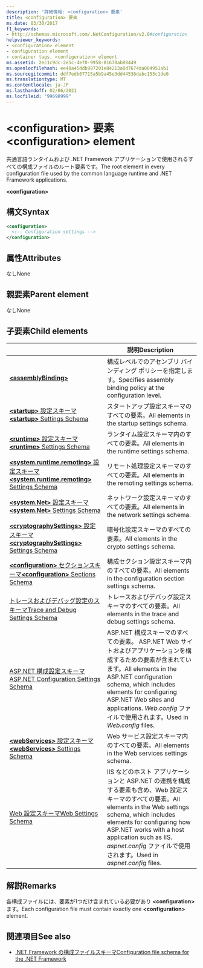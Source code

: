 ```yaml
---
description: '詳細情報: <configuration> 要素'
title: <configuration> 要素
ms.date: 03/30/2017
f1_keywords:
- http://schemas.microsoft.com/.NetConfiguration/v2.0#configuration
helpviewer_keywords:
- <configuration> element
- configuration element
- container tags, <configuration> element
ms.assetid: 2ec1c9dc-2e5c-4ef0-9958-81670ab88449
ms.openlocfilehash: ee48a45ddb987201e84213a0d7674da004951ab1
ms.sourcegitcommit: ddf7edb67715a5b9a45e3dd44536dabc153c1de0
ms.translationtype: MT
ms.contentlocale: ja-JP
ms.lasthandoff: 02/06/2021
ms.locfileid: "99698999"
---
```

# <a name="configuration-element"></a><span data-ttu-id="5e093-103">\<configuration> 要素</span><span class="sxs-lookup"><span data-stu-id="5e093-103">\<configuration> element</span></span>

<span data-ttu-id="5e093-104">共通言語ランタイムおよび .NET Framework アプリケーションで使用されるすべての構成ファイルのルート要素です。</span><span class="sxs-lookup"><span data-stu-id="5e093-104">The root element in every configuration file used by the common language runtime and .NET Framework applications.</span></span>

**\<configuration>**

## <a name="syntax"></a><span data-ttu-id="5e093-105">構文</span><span class="sxs-lookup"><span data-stu-id="5e093-105">Syntax</span></span>

```xml
<configuration>
  <!-- Configuration settings -->
</configuration>
```

## <a name="attributes"></a><span data-ttu-id="5e093-106">属性</span><span class="sxs-lookup"><span data-stu-id="5e093-106">Attributes</span></span>

<span data-ttu-id="5e093-107">なし</span><span class="sxs-lookup"><span data-stu-id="5e093-107">None</span></span>

## <a name="parent-element"></a><span data-ttu-id="5e093-108">親要素</span><span class="sxs-lookup"><span data-stu-id="5e093-108">Parent element</span></span>

<span data-ttu-id="5e093-109">なし</span><span class="sxs-lookup"><span data-stu-id="5e093-109">None</span></span>

## <a name="child-elements"></a><span data-ttu-id="5e093-110">子要素</span><span class="sxs-lookup"><span data-stu-id="5e093-110">Child elements</span></span>

|     | <span data-ttu-id="5e093-111">説明</span><span class="sxs-lookup"><span data-stu-id="5e093-111">Description</span></span> |
| --- | ----------- |
| [**\<assemblyBinding>**](assemblybinding-element-for-configuration.md) | <span data-ttu-id="5e093-112">構成レベルでのアセンブリ バインディング ポリシーを指定します。</span><span class="sxs-lookup"><span data-stu-id="5e093-112">Specifies assembly binding policy at the configuration level.</span></span>|
| [<span data-ttu-id="5e093-113">**\<startup>** 設定スキーマ</span><span class="sxs-lookup"><span data-stu-id="5e093-113">**\<startup>** Settings Schema</span></span>](./startup/index.md) | <span data-ttu-id="5e093-114">スタートアップ設定スキーマのすべての要素。</span><span class="sxs-lookup"><span data-stu-id="5e093-114">All elements in the startup settings schema.</span></span> |
| [<span data-ttu-id="5e093-115">**\<runtime>** 設定スキーマ</span><span class="sxs-lookup"><span data-stu-id="5e093-115">**\<runtime>** Settings Schema</span></span>](./runtime/index.md) | <span data-ttu-id="5e093-116">ランタイム設定スキーマ内のすべての要素。</span><span class="sxs-lookup"><span data-stu-id="5e093-116">All elements in the runtime settings schema.</span></span> |
| <span data-ttu-id="5e093-117">[**\<system.runtime.remoting>** 設定スキーマ](/previous-versions/dotnet/netframework-4.0/z415cf9a(v=vs.100))</span><span class="sxs-lookup"><span data-stu-id="5e093-117">[**\<system.runtime.remoting>** Settings Schema](/previous-versions/dotnet/netframework-4.0/z415cf9a(v=vs.100))</span></span> | <span data-ttu-id="5e093-118">リモート処理設定スキーマのすべての要素。</span><span class="sxs-lookup"><span data-stu-id="5e093-118">All elements in the remoting settings schema.</span></span> |
| [<span data-ttu-id="5e093-119">**\<system.Net>** 設定スキーマ</span><span class="sxs-lookup"><span data-stu-id="5e093-119">**\<system.Net>** Settings Schema</span></span>](./network/index.md) | <span data-ttu-id="5e093-120">ネットワーク設定スキーマのすべての要素。</span><span class="sxs-lookup"><span data-stu-id="5e093-120">All elements in the network settings schema.</span></span> |
| [<span data-ttu-id="5e093-121">**\<cryptographySettings>** 設定スキーマ</span><span class="sxs-lookup"><span data-stu-id="5e093-121">**\<cryptographySettings>** Settings Schema</span></span>](./cryptography/index.md) | <span data-ttu-id="5e093-122">暗号化設定スキーマのすべての要素。</span><span class="sxs-lookup"><span data-stu-id="5e093-122">All elements in the crypto settings schema.</span></span> |
| [<span data-ttu-id="5e093-123">**\<configuration>** セクションスキーマ</span><span class="sxs-lookup"><span data-stu-id="5e093-123">**\<configuration>** Sections Schema</span></span>](configuration-sections-schema.md) | <span data-ttu-id="5e093-124">構成セクション設定スキーマ内のすべての要素。</span><span class="sxs-lookup"><span data-stu-id="5e093-124">All elements in the configuration section settings schema.</span></span> |
| [<span data-ttu-id="5e093-125">トレースおよびデバッグ設定のスキーマ</span><span class="sxs-lookup"><span data-stu-id="5e093-125">Trace and Debug Settings Schema</span></span>](./trace-debug/index.md) | <span data-ttu-id="5e093-126">トレースおよびデバッグ設定スキーマのすべての要素。</span><span class="sxs-lookup"><span data-stu-id="5e093-126">All elements in the trace and debug settings schema.</span></span> |
| <span data-ttu-id="5e093-127">[ASP.NET 構成設定スキーマ](/previous-versions/dotnet/netframework-4.0/b5ysx397(v=vs.100))</span><span class="sxs-lookup"><span data-stu-id="5e093-127">[ASP.NET Configuration Settings Schema](/previous-versions/dotnet/netframework-4.0/b5ysx397(v=vs.100))</span></span> | <span data-ttu-id="5e093-128">ASP.NET 構成スキーマのすべての要素。 ASP.NET Web サイトおよびアプリケーションを構成するための要素が含まれています。</span><span class="sxs-lookup"><span data-stu-id="5e093-128">All elements in the ASP.NET configuration schema, which includes elements for configuring ASP.NET Web sites and applications.</span></span> <span data-ttu-id="5e093-129">*Web.config* ファイルで使用されます。</span><span class="sxs-lookup"><span data-stu-id="5e093-129">Used in *Web.config* files.</span></span> |
| <span data-ttu-id="5e093-130">[**\<webServices>** 設定スキーマ](/previous-versions/dotnet/netframework-4.0/cctwteet(v=vs.100))</span><span class="sxs-lookup"><span data-stu-id="5e093-130">[**\<webServices>** Settings Schema](/previous-versions/dotnet/netframework-4.0/cctwteet(v=vs.100))</span></span> | <span data-ttu-id="5e093-131">Web サービス設定スキーマ内のすべての要素。</span><span class="sxs-lookup"><span data-stu-id="5e093-131">All elements in the Web services settings schema.</span></span> |
| [<span data-ttu-id="5e093-132">Web 設定スキーマ</span><span class="sxs-lookup"><span data-stu-id="5e093-132">Web Settings Schema</span></span>](./web/index.md) | <span data-ttu-id="5e093-133">IIS などのホスト アプリケーションと ASP.NET の連携を構成する要素も含め、Web 設定スキーマのすべての要素。</span><span class="sxs-lookup"><span data-stu-id="5e093-133">All elements in the Web settings schema, which includes elements for configuring how ASP.NET works with a host application such as IIS.</span></span> <span data-ttu-id="5e093-134">*aspnet.config* ファイルで使用されます。</span><span class="sxs-lookup"><span data-stu-id="5e093-134">Used in *aspnet.config* files.</span></span> |

## <a name="remarks"></a><span data-ttu-id="5e093-135">解説</span><span class="sxs-lookup"><span data-stu-id="5e093-135">Remarks</span></span>

<span data-ttu-id="5e093-136">各構成ファイルには、要素が1つだけ含まれている必要があり **\<configuration>** ます。</span><span class="sxs-lookup"><span data-stu-id="5e093-136">Each configuration file must contain exactly one **\<configuration>** element.</span></span>

## <a name="see-also"></a><span data-ttu-id="5e093-137">関連項目</span><span class="sxs-lookup"><span data-stu-id="5e093-137">See also</span></span>

- [<span data-ttu-id="5e093-138">.NET Framework の構成ファイルスキーマ</span><span class="sxs-lookup"><span data-stu-id="5e093-138">Configuration file schema for the .NET Framework</span></span>](index.md)
